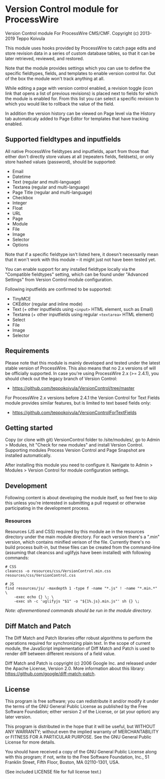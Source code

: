 Version Control module for ProcessWire
======================================

Version Control module For ProcessWire CMS/CMF.
Copyright (c) 2013-2019 Teppo Koivula

This module uses hooks provided by ProcessWire to catch page edits and store revision data in a
series of custom database tables, so that it can be later retrieved, reviewed, and restored.

Note that the module provides settings which you can use to define the specific fieldtypes, fields,
and templates to enable version control for. Out of the box the module won't track anything at all.

While editing a page with version control enabled, a revision toggle (icon link that opens a list of
previous revisions) is placed next to fields for which the module is enabled for. From this list you
can select a specific revision to which you would like to rollback the value of the field.

In addition the version history can be viewed on Page level via the History tab automaticaly added
to Page Editor for templates that have tracking enabled.

## Supported fieldtypes and inputfields

All native ProcessWire fieldtypes and inputfields, apart from those that either don't directly store
values at all (repeaters fields, fieldsets), or only store hashed values (password), should be
supported:

  * Email
  * Datetime
  * Text (regular and multi-language)
  * Textarea (regular and multi-language)
  * Page Title (regular and multi-language)
  * Checkbox
  * Integer
  * Float
  * URL
  * Page
  * Module
  * File
  * Image
  * Selector
  * Options
  
Note that if a specific fieldtype isn't listed here, it doesn't necessarily mean that it won't work
with this module – it might just not have been tested yet.

You can enable support for any installed fieldtype locally via the "Compatible fieldtypes" setting,
which can be found under "Advanced Settings" from Version Control module configuration.

Following inputfields are confirmed to be supported:

  * TinyMCE
  * CKEditor (regular and inline mode)
  * Text (+ other inputfields using `<input>` HTML element, such as Email)
  * Textarea (+ other inputfields using regular `<textarea>` HTML element)
  * Select
  * File
  * Image
  * Selector

## Requirements

Please note that this module is mainly developed and tested under the latest stable version of
ProcessWire. This also means that no 2.x versions of will be officially supported. In case you're
using ProcessWire 2.x (>= 2.4.1), you should check out the legacy branch of Version Control:

  * https://github.com/teppokoivula/VersionControl/tree/master

For ProcessWire 2.x versions before 2.4.1 the Version Control for Text Fields module provides
similar features, but is limited to text based fields only:

  * https://github.com/teppokoivula/VersionControlForTextFields

## Getting started

Copy (or clone with git) VersionControl folder to /site/modules/, go to Admin > Modules, hit "Check
for new modules" and install Version Control. Supporting modules Process Version Control and Page
Snapshot are installed automatically.

After installing this module you need to configure it. Navigate to Admin > Modules > Version Control
for module configuration settings.

## Development

Following content is about developing the module itself, so feel free to skip this unless you're
interested in submitting a pull request or otherwise participating in the development process.

### Resources

Resources (JS and CSS) required by this module ae in the resources directory under the main module
directory. For each version there's a ".min" version, which contains minified verison of the file.
Currently there's no build process built-in, but these files can be created from the command-line
(assuming that cleancss and uglifyjs have been installed) with following commands:

```
# CSS
cleancss -o resources/css/VersionControl.min.css resources/css/VersionControl.css

# JS
find resources/js/ -maxdepth 1 -type f -name "*.js" ! -name "*.min.*" \
    -exec echo {} \; \
    -exec sh -c 'uglifyjs "$1" -o "${1%.js}.min.js"' sh {} \;
```

*Note: aforementioned commands should be run in the module directory.*

## Diff Match and Patch

The Diff Match and Patch libraries offer robust algorithms to perform the operations required for
synchronizing plain text. In the scope of current module, the JavaScript implementation of Diff
Match and Patch is used to render diff between different revisions of a field value.

Diff Match and Patch is copyright (c) 2006 Google Inc. and released under the Apache License,
Version 2.0. More information about this library: https://github.com/google/diff-match-patch.

## License

This program is free software; you can redistribute it and/or modify it under the terms of the GNU
General Public License as published by the Free Software Foundation; either version 2 of the
License, or (at your option) any later version.

This program is distributed in the hope that it will be useful, but WITHOUT ANY WARRANTY; without
even the implied warranty of MERCHANTABILITY or FITNESS FOR A PARTICULAR PURPOSE. See the GNU
General Public License for more details.

You should have received a copy of the GNU General Public License along with this program; if not,
write to the Free Software Foundation, Inc., 51 Franklin Street, Fifth Floor, Boston, MA 02110-1301,
USA.

(See included LICENSE file for full license text.)